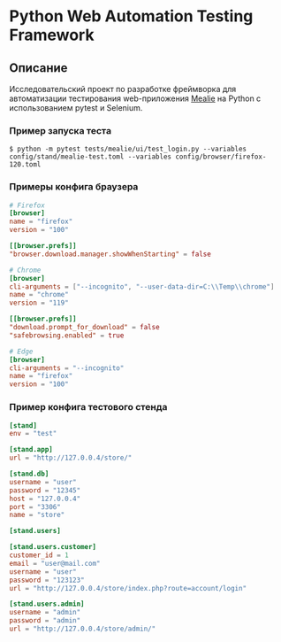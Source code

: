 # Python Web Automation Testing Framework

## Описание

Исследовательский проект по разработке фреймворка для автоматизации тестирования web-приложения
[Mealie](https://github.com/mealie-recipes/mealie) на Python с использованием pytest и Selenium.

### Пример запуска теста

`$ python -m pytest tests/mealie/ui/test_login.py --variables config/stand/mealie-test.toml --variables config/browser/firefox-120.toml`

### Примеры конфига браузера

```toml
# Firefox
[browser]
name = "firefox"
version = "100"

[[browser.prefs]]
"browser.download.manager.showWhenStarting" = false
```

```toml
# Chrome
[browser]
cli-arguments = ["--incognito", "--user-data-dir=C:\\Temp\\chrome"]
name = "chrome"
version = "119"

[[browser.prefs]]
"download.prompt_for_download" = false
"safebrowsing.enabled" = true
```

```toml
# Edge
[browser]
cli-arguments = "--incognito"
name = "firefox"
version = "100"
```

### Пример конфига тестового стенда

```toml
[stand]
env = "test"

[stand.app]
url = "http://127.0.0.4/store/"

[stand.db]
username = "user"
password = "12345"
host = "127.0.0.4"
port = "3306"
name = "store"

[stand.users]

[stand.users.customer]
customer_id = 1
email = "user@mail.com"
username = "user"
password = "123123"
url = "http://127.0.0.4/store/index.php?route=account/login"

[stand.users.admin]
username = "admin"
password = "admin"
url = "http://127.0.0.4/store/admin/"
```
